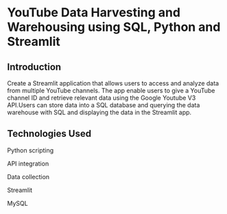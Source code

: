 # YouTube Data Harvesting and Warehousing using SQL, Python and Streamlit

## **Introduction** 

Create a Streamlit application that allows users to access and analyze data from multiple YouTube channels. The app enable users to give a YouTube channel ID and retrieve relevant data using the Google Youtube V3 API.Users can store data into a SQL database and querying the data warehouse with SQL and displaying the data in the Streamlit app.

## **Technologies Used**

  Python scripting
  
  API integration
  
  Data collection
  
  Streamlit
  
  MySQL
